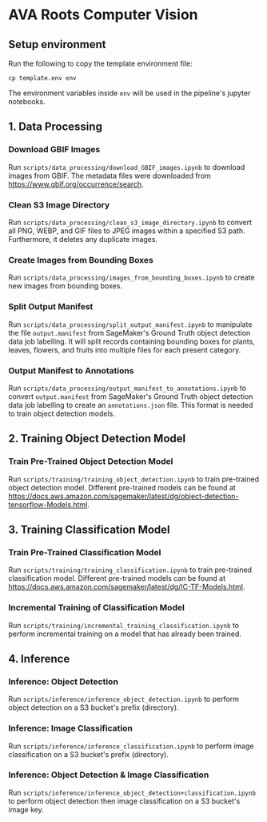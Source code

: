 # AVA Roots Computer Vision

## Setup environment
Run the following to copy the template environment file:
```
cp template.env env
```
The environment variables inside `env` will be used in the pipeline's jupyter notebooks.


## 1. Data Processing
### Download GBIF Images
Run `scripts/data_processing/download_GBIF_images.ipynb` to download images from GBIF. The metadata files were downloaded from https://www.gbif.org/occurrence/search.

### Clean S3 Image Directory
Run `scripts/data_processing/clean_s3_image_directory.ipynb` to convert all PNG, WEBP, and GIF files to JPEG images within a specified S3 path. Furthermore, it deletes any duplicate images.

### Create Images from Bounding Boxes
Run `scripts/data_processing/images_from_bounding_boxes.ipynb` to create new images from bounding boxes.

### Split Output Manifest
Run `scripts/data_processing/split_output_manifest.ipynb` to manipulate the file `output.manifest` from SageMaker's Ground Truth object detection data job labelling. It will split records containing bounding boxes for plants, leaves, flowers, and fruits into multiple files for each present category.

### Output Manifest to Annotations
Run `scripts/data_processing/output_manifest_to_annotations.ipynb` to convert `output.manifest` from SageMaker's Ground Truth object detection data job labelling to create an `annotations.json` file. This format is needed to train object detection models.


## 2. Training Object Detection Model
### Train Pre-Trained Object Detection Model
Run `scripts/training/training_object_detection.ipynb` to train pre-trained object detection model. Different pre-trained models can be found at https://docs.aws.amazon.com/sagemaker/latest/dg/object-detection-tensorflow-Models.html.


## 3. Training Classification Model
### Train Pre-Trained Classification Model
Run `scripts/training/training_classification.ipynb` to train pre-trained classification model. Different pre-trained models can be found at https://docs.aws.amazon.com/sagemaker/latest/dg/IC-TF-Models.html.

### Incremental Training of Classification Model
Run `scripts/training/incremental_training_classification.ipynb` to perform incremental training on a model that has already been trained.


## 4. Inference
### Inference: Object Detection
Run `scripts/inference/inference_object_detection.ipynb` to perform object detection on a S3 bucket's prefix (directory).

### Inference: Image Classification
Run `scripts/inference/inference_classification.ipynb` to perform image classification on a S3 bucket's prefix (directory).

### Inference: Object Detection & Image Classification
Run `scripts/inference/inference_object_detection+classification.ipynb` to perform object detection then image classification on a S3 bucket's image key.